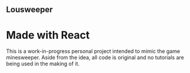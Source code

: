 ## Lousweeper
# Made with React
This is a work-in-progress personal project intended to mimic the game minesweeper. Aside from the idea, all code is original and no tutorials are being used in the making of it.
